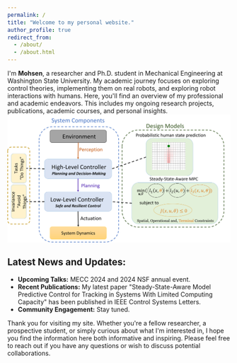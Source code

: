 ```yaml
---
permalink: /
title: "Welcome to my personal website."
author_profile: true
redirect_from: 
  - /about/
  - /about.html
---
```




I'm **Mohsen**, a researcher and Ph.D. student in Mechanical Engineering at Washington State University. My academic journey focuses on exploring control theories, implementing them on real robots, and exploring robot interactions with humans.
Here, you'll find an overview of my professional and academic endeavors. This includes my ongoing research projects, publications, academic courses, and personal insights.
![Welcome Image](images/Hierarchical_Control_Structure.png) 
## Latest News and Updates:

- **Upcoming Talks:** MECC 2024 and 2024 NSF annual event.
- **Recent Publications:** My latest paper "Steady-State-Aware Model Predictive Control for Tracking in Systems With Limited Computing Capacity" has been published in IEEE Control Systems Letters.
- **Community Engagement:** Stay tuned.

Thank you for visiting my site. Whether you're a fellow researcher, a prospective student, or simply curious about what I'm interested in, I hope you find the information here both informative and inspiring. Please feel free to reach out if you have any questions or wish to discuss potential collaborations.
